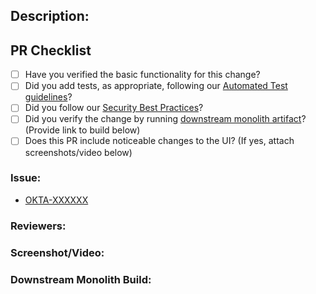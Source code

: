 ## Description:



## PR Checklist

- [ ] Have you verified the basic functionality for this change?
- [ ] Did you add tests, as appropriate, following our [Automated Test guidelines](https://oktawiki.atlassian.net/wiki/spaces/eng/pages/2676497890/Automated+Testing+in+the+Signin+Widget)?
- [ ] Did you follow our [Security Best Practices](https://oktawiki.atlassian.net/wiki/display/eng/Security+Best+practices)?
- [ ] Did you verify the change by running [downstream monolith artifact](https://oktawiki.atlassian.net/wiki/spaces/eng/pages/102897979/Sign-in+Widget+Development#Sign-inWidgetDevelopment-Instructionstocreateandrunthedownstreamartifact(d16t))? (Provide link to build below)
- [ ] Does this PR include noticeable changes to the UI? (If yes, attach screenshots/video below)

### Issue:

- [OKTA-XXXXXX](https://oktainc.atlassian.net/browse/OKTA-XXXXXX)

### Reviewers:

### Screenshot/Video:


### Downstream Monolith Build:



